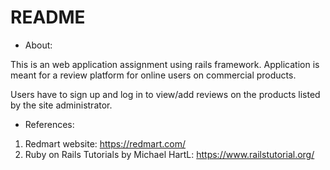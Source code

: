 # README

* About:

This is an web application assignment using rails framework.
Application is meant for a review platform for online users on commercial products.

Users have to sign up and log in to view/add reviews on the products listed by the site administrator.

* References:

1. Redmart website: https://redmart.com/
2. Ruby on Rails Tutorials by Michael HartL: https://www.railstutorial.org/  
